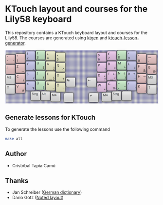 # KTouch layout and courses for the Lily58 keyboard

This repository contains a KTouch keyboard layout and courses for the Lily58.
The courses are generated using [ktgen](https://github.com/BarbieCue/ktgen) and [ktouch-lesson-generator](https://github.com/simgunz/ktouch-lesson-generator).

![Lily58 keyboard with noted layout](lilly58_noted.png)

## Generate lessons for KTouch

To generate the lessons use the following command

```bash
make all
```

## Author

- Cristóbal Tapia Camú

## Thanks

- Jan Schreiber ([German dictionary](https://sourceforge.net/projects/germandict/))
- Dario Götz ([Noted layout](https://github.com/dariogoetz/noted-layout))
